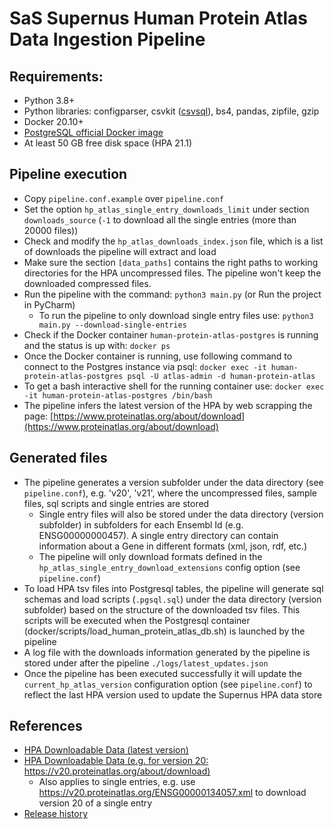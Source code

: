 # SaS Supernus Human Protein Atlas Data Ingestion Pipeline

## Requirements:

  * Python 3.8+ 
  * Python libraries: configparser, csvkit ([csvsql](https://csvkit.readthedocs.io/en/latest/scripts/csvsql.html?highlight=csvsql)), bs4, pandas, zipfile, gzip
  * Docker 20.10+
  * [PostgreSQL official Docker image](https://hub.docker.com/_/postgres)
  * At least 50 GB free disk space (HPA 21.1)

## Pipeline execution

* Copy `pipeline.conf.example` over `pipeline.conf`
* Set the option `hp_atlas_single_entry_downloads_limit` under section `downloads_source` (`-1` to download all the single entries (more than 20000 files))
* Check and modify the `hp_atlas_downloads_index.json` file, which is a list of downloads the pipeline will extract and load       
* Make sure the section `[data_paths]` contains the right paths to working directories for the HPA uncompressed files. The pipeline won't keep the downloaded compressed files.
* Run the pipeline with the command: `python3 main.py` (or Run the project in PyCharm)
  * To run the pipeline to only download single entry files use: `python3 main.py --download-single-entries`
* Check if the Docker container `human-protein-atlas-postgres` is running and the status is up with: `docker ps` 
* Once the Docker container is running, use following command to connect to the Postgres instance via psql: 
`docker exec -it human-protein-atlas-postgres psql -U atlas-admin -d human-protein-atlas`
* To get a bash interactive shell for the running container use: `docker exec -it human-protein-atlas-postgres /bin/bash`
* The pipeline infers the latest version of the HPA by web scrapping the page: [https://www.proteinatlas.org/about/download](https://www.proteinatlas.org/about/download)

## Generated files

* The pipeline generates a version subfolder under the data directory (see `pipeline.conf`), e.g. 'v20', 'v21', where the uncompressed files, sample files, sql scripts and single entries are stored
  * Single entry files will also be stored under the data directory (version subfolder) in subfolders for each Ensembl Id (e.g. ENSG00000000457). A single entry directory can contain information about a Gene in different formats (xml, json, rdf, etc.)
  * The pipeline will only download formats defined in the `hp_atlas_single_entry_download_extensions` config option (see `pipeline.conf`)  
* To load HPA tsv files into Postgresql tables, the pipeline will generate sql schemas and load scripts (`.pgsql.sql`) under the data directory (version subfolder) based on the structure of the downloaded tsv files. This scripts will be executed when the Postgresql container (docker/scripts/load_human_protein_atlas_db.sh) is launched by the pipeline  
* A log file with the downloads information generated by the pipeline is stored under after the pipeline `./logs/latest_updates.json`
* Once the pipeline has been executed successfully it will update the `current_hp_atlas_version` configuration option (see `pipeline.conf`) to reflect the last HPA version used to update the Supernus HPA data store

## References

* [HPA Downloadable Data (latest version)](https://www.proteinatlas.org/about/download)
* [HPA Downloadable Data (e.g. for version 20: https://v20.proteinatlas.org/about/download)](https://v20.proteinatlas.org/about/download)
  * Also applies to single entries, e.g. use https://v20.proteinatlas.org/ENSG00000134057.xml to download version 20 of a single entry
* [Release history](https://v20.proteinatlas.org/about/releases)